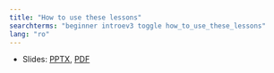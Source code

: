 ```yaml
---
title: "How to use these lessons"
searchterms: "beginner introev3 toggle how_to_use_these_lessons"
lang: "ro"
---
```

<ul>
 <li class="ng-binding">Slides:
 <a href="ProgrammingLessons/beginner/LessonUse (rom).pptx">PPTX</a>,
 <a href="ProgrammingLessons/beginner/LessonUse (rom).pdf">PDF</a>
 </li>
 </ul>
